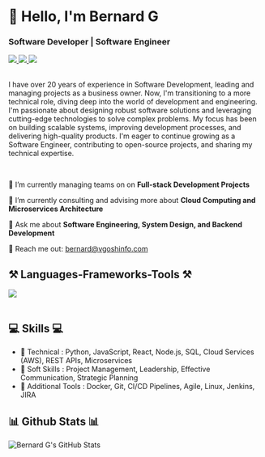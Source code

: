 # 👋 Hello, I'm Bernard G
### Software Developer | Software Engineer

<div align="left"> 
  <a href="mailto:bernard@vgoshinfo.com" target="_blank">
    <img src="https://img.shields.io/badge/Email-D14836?style=for-the-badge&logo=gmail&logoColor=white" target="_blank" />
  </a> 
  <a href="https://www.linkedin.com/in/bernard-g/" target="_blank">
    <img src="https://img.shields.io/badge/LinkedIn-0077B5?style=for-the-badge&logo=linkedin&logoColor=white" target="_blank" />
  </a>
  <a href="http://www.vgoshinfo.com" target="_blank">
    <img src="https://img.shields.io/badge/Website-2AAA8A?style=for-the-badge&logo=About.me&logoColor=white" target="_blank" />
  </a>
</div>

<br>

I have over 20 years of experience in Software Development, leading and managing projects as a business owner. Now, I'm transitioning to a more technical role, diving deep into the world of development and engineering. I'm passionate about designing robust software solutions and leveraging cutting-edge technologies to solve complex problems. My focus has been on building scalable systems, improving development processes, and delivering high-quality products. I'm eager to continue growing as a Software Engineer, contributing to open-source projects, and sharing my technical expertise.

<br>

<div align="left">
 
 🔭 I’m currently managing teams on on **Full-stack Development Projects**
 
 🌱 I’m currently consulting and advising more about **Cloud Computing and Microservices Architecture**

💬 Ask me about **Software Engineering, System Design, and Backend Development**

📧 Reach me out: bernard@vgoshinfo.com

</div>

## ⚒️ Languages-Frameworks-Tools ⚒️
<div align="left">
    <img src="https://skillicons.dev/icons?i=python,javascript,react,nodejs,mysql,docker,aws,github" /><br>
</div>

<br/>

## 💻 Skills 💻
- 📕 Technical : Python, JavaScript, React, Node.js, SQL, Cloud Services (AWS), REST APIs, Microservices
- 📗 Soft Skills : Project Management, Leadership, Effective Communication, Strategic Planning
- 📙 Additional Tools : Docker, Git, CI/CD Pipelines, Agile, Linux, Jenkins, JIRA

## 📊 Github Stats 📊

![Bernard G's GitHub Stats](https://github-readme-stats.vercel.app/api?username=bernardvgosh&show_icons=true&theme=radical)
